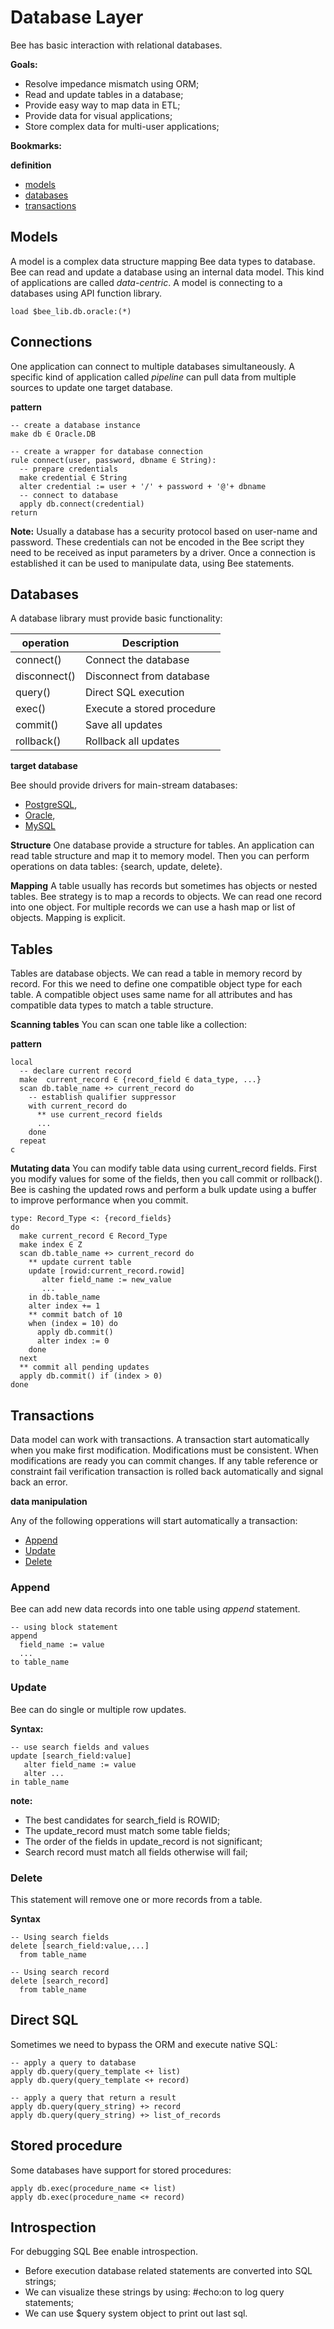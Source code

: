 # Database Layer

Bee has basic interaction with relational databases. 

**Goals:**

* Resolve impedance mismatch using ORM;
* Read and update tables in a database;
* Provide easy way to map data in ETL;
* Provide data for visual applications;
* Store complex data for multi-user applications;

**Bookmarks:**

**definition**
* [models](#models)
* [databases](#databases) 
* [transactions](#transactions)

## Models

A model is a complex data structure mapping Bee data types to database. Bee can read and update a database using an internal data model. This kind of applications are called _data-centric_. A model is connecting to a databases using API function library.

```
load $bee_lib.db.oracle:(*)
```

## Connections

One application can connect to multiple databases simultaneously. A specific kind of application called _pipeline_ can pull data from multiple sources to update one target database. 

**pattern**
```
-- create a database instance
make db ∈ Oracle.DB

-- create a wrapper for database connection
rule connect(user, password, dbname ∈ String):
  -- prepare credentials
  make credential ∈ String
  alter credential := user + '/' + password + '@'+ dbname
  -- connect to database
  apply db.connect(credential) 
return
```

**Note:**
Usually a database has a security protocol based on user-name and password. These credentials can not be encoded in the Bee script they need to be received as input parameters by a driver. Once a connection is established it can be used to manipulate data, using Bee statements.

## Databases

A database library must provide basic functionality:

| operation    | Description
|--------------|------------------------------
| connect()    | Connect the database
| disconnect() | Disconnect from database
| query()      | Direct SQL execution
| exec()       | Execute a stored procedure
| commit()     | Save all updates
| rollback()   | Rollback all updates

**target database**

Bee should provide drivers for main-stream databases:

* [PostgreSQL](http://www.postgresql.org/), 
* [Oracle](http://www.oracle.com/), 
* [MySQL](https://www.mysql.com/)

**Structure**
One database provide a structure for tables. An application can read table structure and map it to memory model. Then you can perform operations on data tables: {search, update, delete}. 

**Mapping**
A table usually has records but sometimes has objects or nested tables. Bee strategy is to map a records to objects. We can read one record into one object. For multiple records we can use a hash map or list of objects. Mapping is explicit. 

## Tables
Tables are database objects. We can read a table in memory record by record. For this we need to define one compatible object type for each table. A compatible object uses same name for all attributes and has compatible data types to match a table structure.

**Scanning tables**
You can scan one table like a collection:

**pattern**
```
local
  -- declare current record
  make  current_record ∈ {record_field ∈ data_type, ...}  
  scan db.table_name +> current_record do
    -- establish qualifier suppressor 
    with current_record do
      ** use current_record fields
      ... 
    done
  repeat
c
```

**Mutating data**
You can modify table data using current_record fields. First you modify values for some of the fields, then you call commit or rollback(). Bee is cashing the updated rows and perform a bulk update using a buffer to improve performance when you commit.

```
type: Record_Type <: {record_fields}
do
  make current_record ∈ Record_Type
  make index ∈ Z
  scan db.table_name +> current_record do
    ** update current table
    update [rowid:current_record.rowid]
       alter field_name := new_value
       ...
    in db.table_name
    alter index += 1
    ** commit batch of 10
    when (index = 10) do
      apply db.commit()
      alter index := 0
    done
  next
  ** commit all pending updates
  apply db.commit() if (index > 0)
done
```

## Transactions
Data model can work with transactions. A transaction start automatically when you make first modification. Modifications must be consistent. When modifications are ready you can commit changes. If any table reference or constraint fail verification transaction is rolled back automatically and signal back an error.

**data manipulation**

Any of the following opperations will start automatically a transaction:

* [Append](#Append)
* [Update](#Update)
* [Delete](#Delete)

### Append

Bee can add new data records into one table using _append_ statement.

```
-- using block statement
append
  field_name := value
  ...
to table_name
```

### Update

Bee can do single or multiple row updates.

**Syntax:**

```
-- use search fields and values
update [search_field:value]
   alter field_name := value
   alter ...
in table_name
```


**note:** 
* The best candidates for search_field is ROWID;
* The update_record must match some table fields;
* The order of the fields in update_record is not significant;
* Search record must match all fields otherwise will fail;

### Delete

This statement will remove one or more records from a table. 

**Syntax**

```
-- Using search fields
delete [search_field:value,...] 
  from table_name

-- Using search record
delete [search_record] 
  from table_name
```

## Direct SQL

Sometimes we need to bypass the ORM and execute native SQL:

```
-- apply a query to database
apply db.query(query_template <+ list)
apply db.query(query_template <+ record)

-- apply a query that return a result
apply db.query(query_string) +> record
apply db.query(query_string) +> list_of_records

```

## Stored procedure

Some databases have support for stored procedures:

```
apply db.exec(procedure_name <+ list) 
apply db.exec(procedure_name <+ record) 
```

## Introspection

For debugging SQL Bee enable introspection. 

* Before execution database related statements are converted into SQL strings; 
* We can visualize these strings by using: #echo:on to log query statements; 
* We can use $query system object to print out last sql. 
